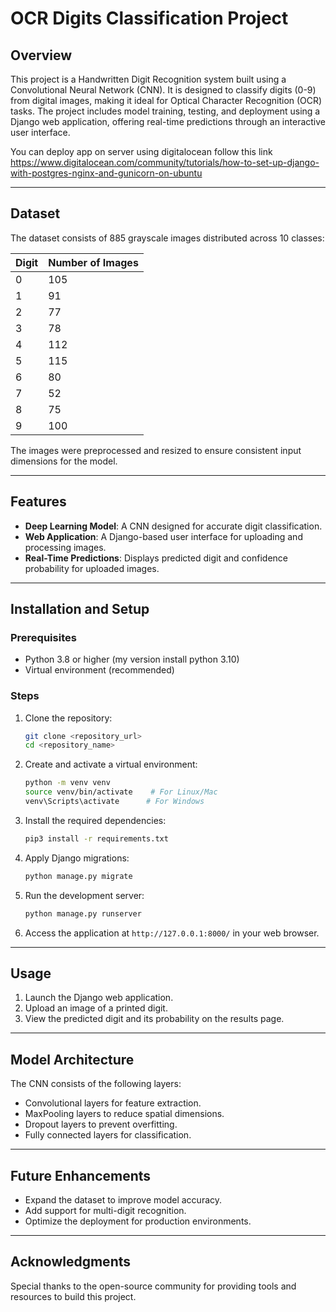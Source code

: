 # OCR Digits Classification Project

## Overview
This project is a Handwritten Digit Recognition system built using a Convolutional Neural Network (CNN). It is designed to classify digits (0-9) from digital images, making it ideal for Optical Character Recognition (OCR) tasks. The project includes model training, testing, and deployment using a Django web application, offering real-time predictions through an interactive user interface.

You can deploy app on server using  digitalocean follow this link https://www.digitalocean.com/community/tutorials/how-to-set-up-django-with-postgres-nginx-and-gunicorn-on-ubuntu

---

## Dataset
The dataset consists of 885 grayscale images distributed across 10 classes:

| Digit | Number of Images |
|-------|------------------|
| 0     | 105              |
| 1     | 91               |
| 2     | 77               |
| 3     | 78               |
| 4     | 112              |
| 5     | 115              |
| 6     | 80               |
| 7     | 52               |
| 8     | 75               |
| 9     | 100              |

The images were preprocessed and resized to ensure consistent input dimensions for the model.

---

## Features
- **Deep Learning Model**: A CNN designed for accurate digit classification.
- **Web Application**: A Django-based user interface for uploading and processing images.
- **Real-Time Predictions**: Displays predicted digit and confidence probability for uploaded images.

---

## Installation and Setup

### Prerequisites
- Python 3.8 or higher (my version install python 3.10)
- Virtual environment (recommended)

### Steps
1. Clone the repository:
   ```bash
   git clone <repository_url>
   cd <repository_name>
   ```

2. Create and activate a virtual environment:
   ```bash
   python -m venv venv
   source venv/bin/activate    # For Linux/Mac
   venv\Scripts\activate      # For Windows
   ```

3. Install the required dependencies:
   ```bash
   pip3 install -r requirements.txt
   ```

4. Apply Django migrations:
   ```bash
   python manage.py migrate
   ```

5. Run the development server:
   ```bash
   python manage.py runserver
   ```

6. Access the application at `http://127.0.0.1:8000/` in your web browser.

---

## Usage
1. Launch the Django web application.
2. Upload an image of a printed digit.
3. View the predicted digit and its probability on the results page.

---

## Model Architecture
The CNN consists of the following layers:
- Convolutional layers for feature extraction.
- MaxPooling layers to reduce spatial dimensions.
- Dropout layers to prevent overfitting.
- Fully connected layers for classification.

---

## Future Enhancements
- Expand the dataset to improve model accuracy.
- Add support for multi-digit recognition.
- Optimize the deployment for production environments.

---

## Acknowledgments
Special thanks to the open-source community for providing tools and resources to build this project.

